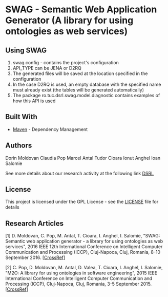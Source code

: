 # SWAG - Semantic Web Application Generator (A library for using ontologies as web services)

## Using SWAG

1. swag.config - contains the project's configuration
2. API_TYPE can be JENA or D2RQ
3. The generated files will be saved at the location specified in the configuration
4. In the case D2RQ is used, an empty database with the specified name must already exist (the tables will be 
generated automatically)
5. The package ro.tuc.dsrl.swag.model.diagnostic contains examples of how this API is used

## Built With
* [Maven](https://maven.apache.org/) - Dependency Management

## Authors

Dorin Moldovan 
Claudia Pop 
Marcel Antal 
Tudor Cioara 
Ionut Anghel 
Ioan Salomie

See more details about our research activity at the following link [DSRL](http://dsrl.coned.utcluj.ro/)

## License

This project is licensed under the GPL License - see the [LICENSE](LICENSE) file for details

## Research Articles

[1] D. Moldovan, C. Pop, M. Antal, T. Cioara, I. Anghel, I. Salomie, "SWAG: Semantic web application generator - a library for using ontologies as web services", 2016 IEEE 12th International Conference on Intelligent Computer Communication and Processing (ICCP), Cluj-Napoca, Cluj, Romania, 8-10 September 2016. [[CrossRef](https://ieeexplore.ieee.org/document/7737130)]

[2] C. Pop, D. Moldovan, M. Antal, D. Valea, T. Cioara, I. Anghel, I. Salomie, "M2O: A library for using ontologies in software engineering", 2015 IEEE International Conference on Intelligent Computer Communication and Processing (ICCP), Cluj-Napoca, Cluj, Romania, 3-5 September 2015. [[CrossRef](https://ieeexplore.ieee.org/document/7312608)]
